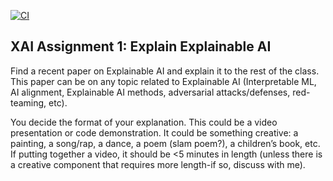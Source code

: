 [![CI](https://github.com/BobZhang26/Bob_PythonTemplate1/actions/workflows/cicd.yml/badge.svg)](https://github.com/BobZhang26/Bob_PythonTemplate1/actions/workflows/cicd.yml)
## XAI Assignment 1: Explain Explainable AI
Find a recent paper on Explainable AI and explain it to the rest of the class. This paper can be on any topic related to Explainable AI (Interpretable ML, AI alignment, Explainable AI methods, adversarial attacks/defenses, red-teaming, etc). 

You decide the format of your explanation. This could be a video presentation or code demonstration. It could be something creative: a painting, a song/rap, a dance, a poem (slam poem?), a children’s book, etc. If putting together a video, it should be <5 minutes in length (unless there is a creative component that requires more length-if so, discuss with me). 
